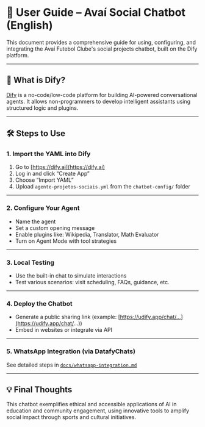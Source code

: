 # 📘 User Guide – Avaí Social Chatbot (English)

This document provides a comprehensive guide for using, configuring, and integrating the Avaí Futebol Clube's social projects chatbot, built on the Dify platform.

---

## 🧠 What is Dify?

[Dify](https://dify.ai) is a no-code/low-code platform for building AI-powered conversational agents. It allows non-programmers to develop intelligent assistants using structured logic and plugins.

---

## 🛠️ Steps to Use

### 1. Import the YAML into Dify

1. Go to [https://dify.ai](https://dify.ai)
2. Log in and click “Create App”
3. Choose “Import YAML”
4. Upload `agente-projetos-sociais.yml` from the `chatbot-config/` folder

---

### 2. Configure Your Agent

- Name the agent
- Set a custom opening message
- Enable plugins like: Wikipedia, Translator, Math Evaluator
- Turn on Agent Mode with tool strategies

---

### 3. Local Testing

- Use the built-in chat to simulate interactions
- Test various scenarios: visit scheduling, FAQs, guidance, etc.

---

### 4. Deploy the Chatbot

- Generate a public sharing link (example: [https://udify.app/chat/...](https://udify.app/chat/...))
- Embed in websites or integrate via API

---

### 5. WhatsApp Integration (via DatafyChats)

See detailed steps in [`docs/whatsapp-integration.md`](whatsapp-integration.md)

---

## 💡 Final Thoughts

This chatbot exemplifies ethical and accessible applications of AI in education and community engagement, using innovative tools to amplify social impact through sports and cultural initiatives.
